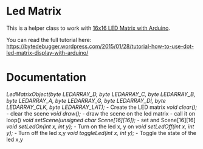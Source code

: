 # Led Matrix

This is a helper class to work with [16x16 LED Matrix with Arduino](http://www.elabpeers.com/led-matrix-display.html).

You can read the full tutorial here: https://bytedebugger.wordpress.com/2015/01/28/tutorial-how-to-use-dot-led-matrix-display-with-arduino/


# Documentation

*LedMatrixObject(byte LEDARRAY_D, byte LEDARRAY_C, byte LEDARRAY_B, byte LEDARRAY_A, byte LEDARRAY_G, byte LEDARRAY_DI, byte LEDARRAY_CLK, byte LEDARRAY_LAT);* - Create the LED matrix
*void clear();* - clear the scene
*void draw();* - draw the scene on the led matrix - call it on loop()
*void setScene(unsigned char  Scene[16][16]);* - set and Scene[16][16]
*void setLedOn(int x, int y);* - Turn on the led x, y on
*void setLedOff(int x, int y);* -  Turn off the led x,y
*void toggleLed(int x, int y);* -  Toggle the state of the led x,y